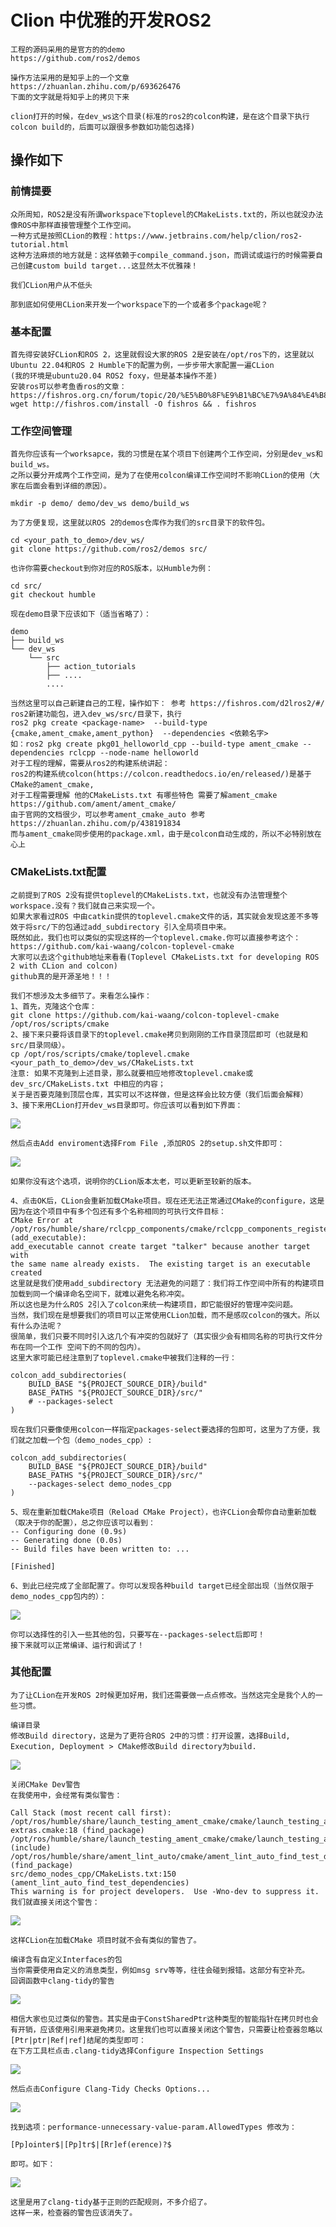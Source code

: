 # Clion 中优雅的开发ROS2

    工程的源码采用的是官方的的demo 
    https://github.com/ros2/demos
    
    操作方法采用的是知乎上的一个文章
    https://zhuanlan.zhihu.com/p/693626476
    下面的文字就是将知乎上的拷贝下来

    clion打开的时候，在dev_ws这个目录(标准的ros2的colcon构建，是在这个目录下执行colcon build的，后面可以跟很多参数如功能包选择)

## 操作如下
    
### 前情提要

    众所周知，ROS2是没有所谓workspace下toplevel的CMakeLists.txt的，所以也就没办法像ROS中那样直接管理整个工作空间。
    一种方式是按照CLion的教程：https://www.jetbrains.com/help/clion/ros2-tutorial.html
    这种方法麻烦的地方就是：这样依赖于compile_command.json，而调试或运行的时候需要自己创建custom build target...这显然太不优雅辣！
    
    我们CLion用户从不低头

    那到底如何使用CLion来开发一个workspace下的一个或者多个package呢？

### 基本配置

    首先得安装好CLion和ROS 2，这里就假设大家的ROS 2是安装在/opt/ros下的，这里就以Ubuntu 22.04和ROS 2 Humble下的配置为例，一步步带大家配置一遍CLion
    (我的环境是ubuntu20.04 ROS2 foxy，但是基本操作不差) 
    安装ros可以参考鱼香ros的文章：https://fishros.org.cn/forum/topic/20/%E5%B0%8F%E9%B1%BC%E7%9A%84%E4%B8%80%E9%94%AE%E5%AE%89%E8%A3%85%E7%B3%BB%E5%88%97
    wget http://fishros.com/install -O fishros && . fishros

### 工作空间管理

    首先你应该有一个worksapce，我的习惯是在某个项目下创建两个工作空间，分别是dev_ws和build_ws。
    之所以要分开成两个工作空间，是为了在使用colcon编译工作空间时不影响CLion的使用（大家在后面会看到详细的原因）。

    mkdir -p demo/ demo/dev_ws demo/build_ws

    为了方便复现，这里就以ROS 2的demos仓库作为我们的src目录下的软件包。

    cd <your_path_to_demo>/dev_ws/
    git clone https://github.com/ros2/demos src/

    也许你需要checkout到你对应的ROS版本，以Humble为例：

    cd src/
    git checkout humble

    现在demo目录下应该如下（适当省略了）：

    demo
    ├── build_ws
    └── dev_ws
        └── src
            ├── action_tutorials
            ├── ....
            ....

    当然这里可以自己新建自己的工程，操作如下： 参考 https://fishros.com/d2lros2/#/
    ros2新建功能包，进入dev_ws/src/目录下，执行
    ros2 pkg create <package-name>  --build-type  {cmake,ament_cmake,ament_python}  --dependencies <依赖名字>
    如：ros2 pkg create pkg01_helloworld_cpp --build-type ament_cmake --dependencies rclcpp --node-name helloworld
    对于工程的理解，需要从ros2的构建系统讲起：
    ros2的构建系统colcon(https://colcon.readthedocs.io/en/released/)是基于CMake的ament_cmake,
    对于工程需要理解 他的CMakeLists.txt 有哪些特色 需要了解ament_cmake https://github.com/ament/ament_cmake/
    由于官网的文档很少，可以参考ament_cmake_auto 参考 https://zhuanlan.zhihu.com/p/438191834 
    而与ament_cmake同步使用的package.xml，由于是colcon自动生成的，所以不必特别放在心上


### CMakeLists.txt配置

    之前提到了ROS 2没有提供toplevel的CMakeLists.txt，也就没有办法管理整个workspace.没有？我们就自己来实现一个。
    如果大家看过ROS 中由catkin提供的toplevel.cmake文件的话，其实就会发现这差不多等效于将src/下的包通过add_subdirectory 引入全局项目中来。
    既然如此，我们也可以类似的实现这样的一个toplevel.cmake.你可以直接参考这个：
    https://github.com/kai-waang/colcon-toplevel-cmake
    大家可以去这个github地址来看看(Toplevel CMakeLists.txt for developing ROS 2 with CLion and colcon)
    github真的是开源圣地！！！

    我们不想涉及太多细节了。来看怎么操作：
    1、首先，克隆这个仓库：
    git clone https://github.com/kai-waang/colcon-toplevel-cmake /opt/ros/scripts/cmake
    2、接下来只要将该目录下的toplevel.cmake拷贝到刚刚的工作目录顶层即可（也就是和src/目录同级）。
    cp /opt/ros/scripts/cmake/toplevel.cmake <your_path_to_demo>/dev_ws/CMakeLists.txt
    注意: 如果不克隆到上述目录，那么就要相应地修改toplevel.cmake或dev_src/CMakeLists.txt 中相应的内容；
    关于是否要克隆到顶层仓库，其实可以不这样做，但是这样会比较方便（我们后面会解释）
    3、接下来用CLion打开dev_ws目录即可。你应该可以看到如下界面：

![](imgs/clion-settings-build-cmake.jpg)

    然后点击Add enviroment选择From File ,添加ROS 2的setup.sh文件即可：

![](imgs/clion-settings-build-toolchains.jpg)

    如果你没有这个选项，说明你的CLion版本太老，可以更新至较新的版本。

    4、点击OK后，CLion会重新加载CMake项目。现在还无法正常通过CMake的configure，这是因为在这个项目中有多个包还有多个名称相同的可执行文件目标：
    CMake Error at /opt/ros/humble/share/rclcpp_components/cmake/rclcpp_components_register_node.cmake:72 (add_executable):
    add_executable cannot create target "talker" because another target with
    the same name already exists.  The existing target is an executable created
    这里就是我们使用add_subdirectory 无法避免的问题了：我们将工作空间中所有的构建项目加载到同一个编译命名空间下，就难以避免名称冲突。
    所以这也是为什么ROS 2引入了colcon来统一构建项目，即它能很好的管理冲突问题。
    当然，我们现在是想要我们的项目可以正常使用CLion加载，而不是感叹colcon的强大。所以有什么办法呢？
    很简单，我们只要不同时引入这几个有冲突的包就好了（其实很少会有相同名称的可执行文件分布在同一个工作 空间下的不同的包内）。
    这里大家可能已经注意到了toplevel.cmake中被我们注释的一行：
    
    colcon_add_subdirectories(
        BUILD_BASE "${PROJECT_SOURCE_DIR}/build"
        BASE_PATHS "${PROJECT_SOURCE_DIR}/src/"
        # --packages-select
    )
    
    现在我们只要像使用colcon一样指定packages-select要选择的包即可，这里为了方便，我们就之加载一个包（demo_nodes_cpp）:
    
    colcon_add_subdirectories(
        BUILD_BASE "${PROJECT_SOURCE_DIR}/build"
        BASE_PATHS "${PROJECT_SOURCE_DIR}/src/"
        --packages-select demo_nodes_cpp
    )

    5、现在重新加载CMake项目（Reload CMake Project），也许CLion会帮你自动重新加载（取决于你的配置），总之你应该可以看到：
    -- Configuring done (0.9s)
    -- Generating done (0.0s)
    -- Build files have been written to: ...

    [Finished]

    6、到此已经完成了全部配置了。你可以发现各种build target已经全部出现（当然仅限于demo_nodes_cpp包内的）：

![](imgs/clion-targets.jpg)
    
    你可以选择性的引入一些其他的包，只要写在--packages-select后即可！
    接下来就可以正常编译、运行和调试了！

### 其他配置
    
    为了让CLion在开发ROS 2时候更加好用，我们还需要做一点点修改。当然这完全是我个人的一些习惯。
    
    编译目录
    修改Build directory，这是为了更符合ROS 2中的习惯：打开设置，选择Build, Execution, Deployment > CMake修改Build directory为build.

![](imgs/clion-set-buildpath.jpg)
    
    关闭CMake Dev警告
    在我使用中，会经常有类似警告：

    Call Stack (most recent call first):
    /opt/ros/humble/share/launch_testing_ament_cmake/cmake/launch_testing_ament_cmake-extras.cmake:18 (find_package)
    /opt/ros/humble/share/launch_testing_ament_cmake/cmake/launch_testing_ament_cmakeConfig.cmake:41 (include)
    /opt/ros/humble/share/ament_lint_auto/cmake/ament_lint_auto_find_test_dependencies.cmake:36 (find_package)
    src/demo_nodes_cpp/CMakeLists.txt:150 (ament_lint_auto_find_test_dependencies)
    This warning is for project developers.  Use -Wno-dev to suppress it.
    我们就直接关闭这个警告：

![](imgs/clion-close-dev-warning.jpg)

    这样CLion在加载CMake 项目时就不会有类似的警告了。

    编译含有自定义Interfaces的包
    当你需要使用自定义的消息类型，例如msg srv等等，往往会碰到报错。这部分有空补充。
    回调函数中clang-tidy的警告

![](imgs/clion-clang-tidy-warning.png)

    相信大家也见过类似的警告。其实是由于ConstSharedPtr这种类型的智能指针在拷贝时也会有开销，应该使用引用来避免拷贝。这里我们也可以直接关闭这个警告，只需要让检查器忽略以[Ptr|ptr|Ref|ref]结尾的类型即可：
    在下方工具栏点击.clang-tidy选择Configure Inspection Settings

![](imgs/clion-clang-tidy-configure-inspection-settings.jpg)

    然后点击Configure Clang-Tidy Checks Options...

![](imgs/clion-clang-tidy-check-options.jpg)

    找到选项：performance-unnecessary-value-param.AllowedTypes 修改为：

    [Pp]ointer$|[Pp]tr$|[Rr]ef(erence)?$

    即可。如下：
![](imgs/clion-clang-tidy-set-result.jpg)

    这里是用了clang-tidy基于正则的匹配规则，不多介绍了。
    这样一来，检查器的警告应该消失了。
